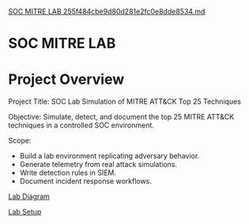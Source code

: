 [SOC MITRE LAB 255f484cbe9d80d281e2fc0e8dde8534.md](https://github.com/user-attachments/files/22100587/SOC.MITRE.LAB.255f484cbe9d80d281e2fc0e8dde8534.md)
# SOC MITRE LAB

# **Project Overview**

Project Title: SOC Lab Simulation of MITRE ATT&CK Top 25 Techniques

Objective: Simulate, detect, and document the top 25 MITRE ATT&CK techniques in a controlled SOC environment.

Scope:

- Build a lab environment replicating adversary behavior.
- Generate telemetry from real attack simulations.
- Write detection rules in SIEM.
- Document incident response workflows.

[Lab Diagram](SOC%20MITRE%20LAB%20255f484cbe9d80d281e2fc0e8dde8534/Lab%20Diagram%20255f484cbe9d802ca5bffa049f78640f.md)

[Lab Setup](SOC%20MITRE%20LAB%20255f484cbe9d80d281e2fc0e8dde8534/Lab%20Setup%20255f484cbe9d802d970cfefe8d07f93d.md)
